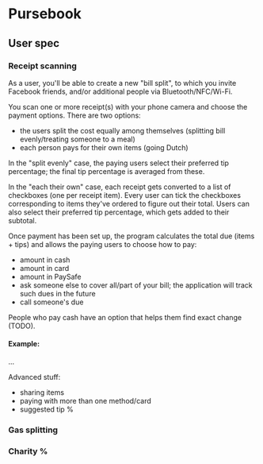 # Pursebook

## User spec

### Receipt scanning

As a user, you'll be able to create a new "bill split", to which you invite Facebook friends, and/or additional people via Bluetooth/NFC/Wi-Fi.

You scan one or more receipt(s) with your phone camera and choose the payment options. There are two options:
- the users split the cost equally among themselves (splitting bill evenly/treating someone to a meal)
- each person pays for their own items (going Dutch)

In the "split evenly" case, the paying users select their preferred tip percentage; the final tip percentage is averaged from these.

In the "each their own" case, each receipt gets converted to a list of checkboxes (one per receipt item). Every user can tick the checkboxes corresponding to items they've ordered to figure out their total. Users can also select their preferred tip percentage, which gets added to their subtotal.

Once payment has been set up, the program calculates the total due (items + tips) and allows the paying users to choose how to pay:
- amount in cash
- amount in card
- amount in PaySafe
- ask someone else to cover all/part of your bill; the application will track such dues in the future
- call someone's due

People who pay cash have an option that helps them find exact change (TODO).

#### Example:

...

Advanced stuff:
- sharing items
- paying with more than one method/card
- suggested tip %

### Gas splitting

### Charity %
